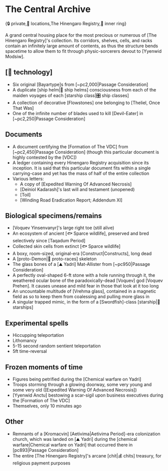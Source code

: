 # The Central Archive

{🔒 private,📍 locations,The Hinengaro Registry,🔴 inner ring}

A grand central housing place for the most precious or numerous of [The Hinengaro Registry]'s collection. Its corridors, shelves, cells, and racks contain an infinitely large amount of contents, as thus the structure bends spacetime to allow them to fit through physic-sorcerers devout to [Yyenwid Modsiw].

## **[🔧 technology]**
- Six original [Bayartype]s from [~pc2,000|Passage Consideration]
- A duplicate [ship helm|🧢 ship helms] consciousness from each of the maiden voyages of each [starship class|🎛️ ship classes]
- A collection of decorative [Flowstones] one belonging to [Theliel, Once That Was]
- One of the infinite number of blades used to kill [Devil-Eater] in [~pc2,250|Passage Consideration]

## **Documents**
- A document certifying the [Formation of The VDC] from [~pc2,450|Passage Consideration] (though this particular document is highly contested by the [VDC])
- A ledger containing every Hinengaro Registry acquisition since its inception. It is said that this particular document fits within a single carrying-case and yet has the mass of half of the entire collection
- Various letters:
   - A copy of [Expedited Warning Of Advanced Necrosis]
   - [Deiniol Kadarash]'s last will and testament (unopened)
   - [Toil]
   - [Winding Road Eradication Report; Addendum XI]

## **Biological specimens/remains**
- [Voquev Yinsenvanyr]'s large right toe (still alive)
- An ecosystem of ancient [🐟 Sparce wildlife], preserved and bred selectively since [Taqadum Period]
- Collected skin cells from extinct [🐟 Sparce wildlife]
- A boxy, room-sized, original-era [Construct|Constructs], long dead
- A [proto-Demon|🧬 proto-races] skeleton
- The glass bones of a [⛰️ Yadri] Mat-Allister from [~pc950|Passage Consideration]
- A perfectly oval-shaped 6-ft stone with a hole running through it, the weathered ocular bone of the paradoxically-dead [Voquev] god [Voquev Prehen]. It causes unease and mild fear in those that look at it too long
- An uncountable multitude of [Vrehma glass], contained in a magnetic field as so to keep them from coalessing and pulling more glass in
- A singular trapped mimic, in the form of a [Swordfish]-class [starship|🚀 starships]

## **Experimental spells**
- Hiccupping teleportation
- Lithomancy
- 5-15 second random sentient teleportation
- 5ft time-reversal

## **Frozen moments of time**
- Figures being petrified during the [Chemical warfare on Yadri]
- Troops storming through a glowing doorway, some very young and some very old ([Expedited Warning Of Advanced Necrosis])
- [Yyenwid Anctu] bestowing a scar-sigil upon business executives during the [Formation of The VDC]
- Themselves, only 10 minutes ago

## **Other**
- Remnants of a [Kromacvin] [Aetivima|Aetivima Period]-era colonization church, which was landed on [⛰️ Yadri] during the [chemical warfare|Chemical warfare on Yadri] that occurred there in [pc893|Passage Consideration]
- The entire [The Hinengaro Registry]'s arcane [chit|💰 chits] treasury, for religious payment purposes
